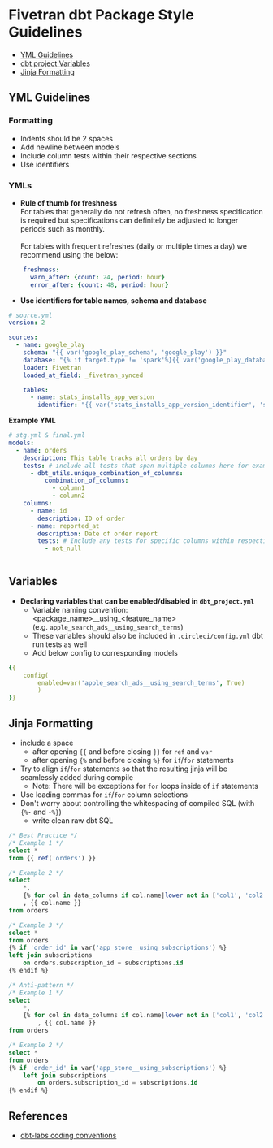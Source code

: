 # Fivetran dbt Package Style Guidelines
- [YML Guidelines](#yml-style-guidelines)
- [dbt project Variables](#variables)
- [Jinja Formatting](#jinja-formatting)

## YML Guidelines

### Formatting
- Indents should be 2 spaces
- Add newline between models
- Include column tests within their respective sections
- Use identifiers

### YMLs
- **Rule of thumb for freshness**<br>
For tables that generally do not refresh often, no freshness specification is required but specifications can definitely be adjusted to longer periods such as monthly.<br><br>
For tables with frequent refreshes (daily or multiple times a day) we recommend using the below:
```yml
    freshness:
      warn_after: {count: 24, period: hour}
      error_after: {count: 48, period: hour}
```
- **Use identifiers for table names, schema and database**
```yml
# source.yml
version: 2

sources:
  - name: google_play
    schema: "{{ var('google_play_schema', 'google_play') }}"
    database: "{% if target.type != 'spark'%}{{ var('google_play_database', target.database) }}{% endif %}"
    loader: Fivetran
    loaded_at_field: _fivetran_synced

    tables:
      - name: stats_installs_app_version
        identifier: "{{ var('stats_installs_app_version_identifier', 'stats_installs_app_version') }}"
```

**Example YML**
```yml
# stg.yml & final.yml
models:
  - name: orders
    description: This table tracks all orders by day
    tests: # include all tests that span multiple columns here for example...
      - dbt_utils.unique_combination_of_columns:
          combination_of_columns:
            - column1
            - column2
    columns:
      - name: id
        description: ID of order
      - name: reported_at
        description: Date of order report
        tests: # Include any tests for specific columns within respective sections
          - not_null
    
```
 
## Variables
- **Declaring variables that can be enabled/disabled in `dbt_project.yml`**
    - Variable naming convention: <package_name>_\_using\_<feature_name><br> 
    (e.g. `apple_search_ads__using_search_terms`)
    - These variables should also be included in `.circleci/config.yml` dbt run tests as well
    - Add below config to corresponding models
```yml
{{ 
    config(
        enabled=var('apple_search_ads__using_search_terms', True)
        ) 
}}
```

## Jinja Formatting
- include a space
    - after opening `{{` and before closing `}}` for `ref` and `var`
    - after opening `{%` and before closing `%}` for `if`/`for` statements
- Try to align `if`/`for` statements so that the resulting jinja will be seamlessly added during compile
    - Note: There will be exceptions for `for` loops inside of `if` statements
- Use leading commas for `if`/`for` column selections
- Don't worry about controlling the whitespacing of compiled SQL (with `{%-` and `-%}`)
    - write clean raw dbt SQL
```sql
/* Best Practice */
/* Example 1 */
select *
from {{ ref('orders') }}

/* Example 2 */
select 
    *,
    {% for col in data_columns if col.name|lower not in ['col1', 'col2'] %}
    , {{ col.name }}
from orders

/* Example 3 */
select *
from orders
{% if 'order_id' in var('app_store__using_subscriptions') %}
left join subscriptions
    on orders.subscription_id = subscriptions.id
{% endif %}

/* Anti-pattern */
/* Example 1 */
select 
    *,
    {% for col in data_columns if col.name|lower not in ['col1', 'col2'] %}
        , {{ col.name }}
from orders

/* Example 2 */
select *
from orders
{% if 'order_id' in var('app_store__using_subscriptions') %}
    left join subscriptions
        on orders.subscription_id = subscriptions.id
{% endif %}
```

## References
- [dbt-labs coding conventions](https://github.com/dbt-labs/corp/blob/b5c6f55b9e7594e1a1e562edf2378b6dd78a1119/dbt_coding_conventions.md)